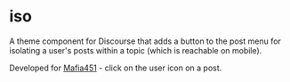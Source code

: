 # iso
A theme component for Discourse that adds a button to the post menu for isolating a user's posts within a topic (which is reachable on mobile).



Developed for [Mafia451](https://forum.mafia451.com/) - click on the user icon on a post.
